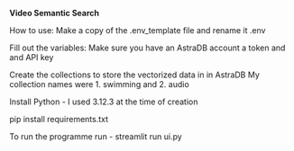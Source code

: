 **Video Semantic Search**

How to use:
Make a copy of the .env_template file and rename it .env 

Fill out the variables:
Make sure you have an AstraDB account a token and and API key

Create the collections to store the vectorized data in in AstraDB 
My collection names were 1. swimming and 2. audio

Install Python - I used 3.12.3 at the time of creation

pip install requirements.txt

To run the programme run - streamlit run ui.py
